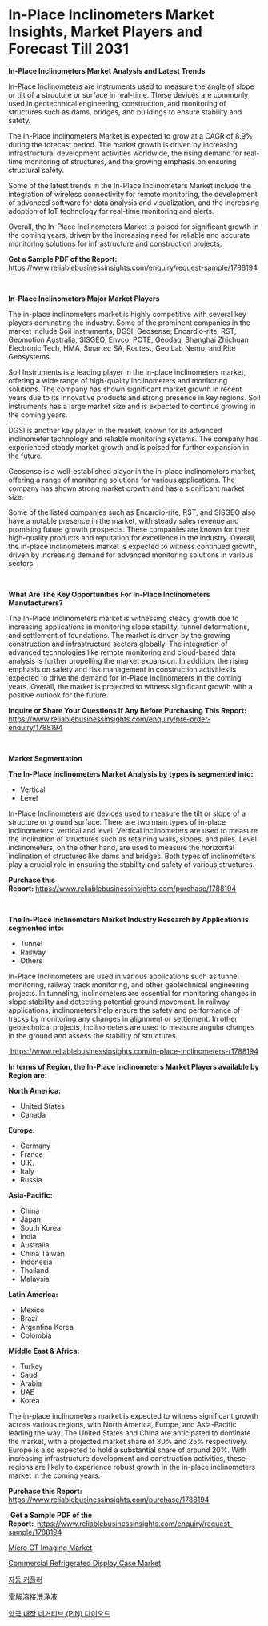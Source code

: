 <p><h1>In-Place Inclinometers Market Insights, Market Players and Forecast Till 2031</h1></p><p><strong>In-Place Inclinometers Market Analysis and Latest Trends</strong></p>
<p><p>In-Place Inclinometers are instruments used to measure the angle of slope or tilt of a structure or surface in real-time. These devices are commonly used in geotechnical engineering, construction, and monitoring of structures such as dams, bridges, and buildings to ensure stability and safety.</p><p>The In-Place Inclinometers Market is expected to grow at a CAGR of 8.9% during the forecast period. The market growth is driven by increasing infrastructural development activities worldwide, the rising demand for real-time monitoring of structures, and the growing emphasis on ensuring structural safety.</p><p>Some of the latest trends in the In-Place Inclinometers Market include the integration of wireless connectivity for remote monitoring, the development of advanced software for data analysis and visualization, and the increasing adoption of IoT technology for real-time monitoring and alerts.</p><p>Overall, the In-Place Inclinometers Market is poised for significant growth in the coming years, driven by the increasing need for reliable and accurate monitoring solutions for infrastructure and construction projects.</p></p>
<p><strong>Get a Sample PDF of the Report:&nbsp;</strong> <a href="https://www.reliablebusinessinsights.com/enquiry/request-sample/1788194">https://www.reliablebusinessinsights.com/enquiry/request-sample/1788194</a></p>
<p>&nbsp;</p>
<p><strong>In-Place Inclinometers Major Market Players</strong></p>
<p><p>The in-place inclinometers market is highly competitive with several key players dominating the industry. Some of the prominent companies in the market include Soil Instruments, DGSI, Geosense, Encardio-rite, RST, Geomotion Australia, SISGEO, Envco, PCTE, Geodaq, Shanghai Zhichuan Electronic Tech, HMA, Smartec SA, Roctest, Geo Lab Nemo, and Rite Geosystems.</p><p>Soil Instruments is a leading player in the in-place inclinometers market, offering a wide range of high-quality inclinometers and monitoring solutions. The company has shown significant market growth in recent years due to its innovative products and strong presence in key regions. Soil Instruments has a large market size and is expected to continue growing in the coming years.</p><p>DGSI is another key player in the market, known for its advanced inclinometer technology and reliable monitoring systems. The company has experienced steady market growth and is poised for further expansion in the future.</p><p>Geosense is a well-established player in the in-place inclinometers market, offering a range of monitoring solutions for various applications. The company has shown strong market growth and has a significant market size.</p><p>Some of the listed companies such as Encardio-rite, RST, and SISGEO also have a notable presence in the market, with steady sales revenue and promising future growth prospects. These companies are known for their high-quality products and reputation for excellence in the industry. Overall, the in-place inclinometers market is expected to witness continued growth, driven by increasing demand for advanced monitoring solutions in various sectors.</p></p>
<p>&nbsp;</p>
<p><strong>What Are The Key Opportunities For In-Place Inclinometers Manufacturers?</strong></p>
<p><p>The In-Place Inclinometers market is witnessing steady growth due to increasing applications in monitoring slope stability, tunnel deformations, and settlement of foundations. The market is driven by the growing construction and infrastructure sectors globally. The integration of advanced technologies like remote monitoring and cloud-based data analysis is further propelling the market expansion. In addition, the rising emphasis on safety and risk management in construction activities is expected to drive the demand for In-Place Inclinometers in the coming years. Overall, the market is projected to witness significant growth with a positive outlook for the future.</p></p>
<p><strong>Inquire or Share Your Questions If Any Before Purchasing This Report:</strong> <a href="https://www.reliablebusinessinsights.com/enquiry/pre-order-enquiry/1788194">https://www.reliablebusinessinsights.com/enquiry/pre-order-enquiry/1788194</a></p>
<p>&nbsp;</p>
<p><strong>Market Segmentation</strong></p>
<p><strong>The In-Place Inclinometers Market Analysis by types is segmented into:</strong></p>
<p><ul><li>Vertical</li><li>Level</li></ul></p>
<p><p>In-Place Inclinometers are devices used to measure the tilt or slope of a structure or ground surface. There are two main types of in-place inclinometers: vertical and level. Vertical inclinometers are used to measure the inclination of structures such as retaining walls, slopes, and piles. Level inclinometers, on the other hand, are used to measure the horizontal inclination of structures like dams and bridges. Both types of inclinometers play a crucial role in ensuring the stability and safety of various structures.</p></p>
<p><strong>Purchase this Report:&nbsp;</strong><a href="https://www.reliablebusinessinsights.com/purchase/1788194">https://www.reliablebusinessinsights.com/purchase/1788194</a></p>
<p>&nbsp;</p>
<p><strong>The In-Place Inclinometers Market Industry Research by Application is segmented into:</strong></p>
<p><ul><li>Tunnel</li><li>Railway</li><li>Others</li></ul></p>
<p><p>In-Place Inclinometers are used in various applications such as tunnel monitoring, railway track monitoring, and other geotechnical engineering projects. In tunneling, inclinometers are essential for monitoring changes in slope stability and detecting potential ground movement. In railway applications, inclinometers help ensure the safety and performance of tracks by monitoring any changes in alignment or settlement. In other geotechnical projects, inclinometers are used to measure angular changes in the ground and assess the stability of structures.</p></p>
<p><a href="https://www.reliablebusinessinsights.com/in-place-inclinometers-r1788194">&nbsp;https://www.reliablebusinessinsights.com/in-place-inclinometers-r1788194</a></p>
<p><strong>In terms of Region, the In-Place Inclinometers Market Players available by Region are:</strong></p>
<p>
    <p> <strong> North America: </strong>
        <ul>
            <li>United States</li>
            <li>Canada</li>
        </ul>
        </p> 
    <p> <strong> Europe: </strong>
        <ul>
            <li>Germany</li>
            <li>France</li>
            <li>U.K.</li>
            <li>Italy</li>
            <li>Russia</li>
        </ul>
        </p> 
    <p> <strong> Asia-Pacific: </strong>
        <ul>
            <li>China</li>
            <li>Japan</li>
            <li>South Korea</li>
            <li>India</li>
            <li>Australia</li>
            <li>China Taiwan</li>
            <li>Indonesia</li>
            <li>Thailand</li>
            <li>Malaysia</li>
        </ul>
        </p> 
    <p> <strong> Latin America: </strong>
        <ul>
            <li>Mexico</li>
            <li>Brazil</li>
            <li>Argentina Korea</li>
            <li>Colombia</li>
        </ul>
        </p> 
    <p> <strong> Middle East & Africa: </strong>
        <ul>
            <li>Turkey</li>
            <li>Saudi</li>
            <li>Arabia</li>
            <li>UAE</li>
            <li>Korea</li>
        </ul>
    </p>
    </p>
<p><p>The in-place inclinometers market is expected to witness significant growth across various regions, with North America, Europe, and Asia-Pacific leading the way. The United States and China are anticipated to dominate the market, with a projected market share of 30% and 25% respectively. Europe is also expected to hold a substantial share of around 20%. With increasing infrastructure development and construction activities, these regions are likely to experience robust growth in the in-place inclinometers market in the coming years.</p></p>
<p><strong>Purchase this Report: </strong><a href="https://www.reliablebusinessinsights.com/purchase/1788194">https://www.reliablebusinessinsights.com/purchase/1788194</a></p>
<p>&nbsp;<strong>Get a Sample PDF of the Report:&nbsp;&nbsp;</strong><a href="https://www.reliablebusinessinsights.com/enquiry/request-sample/1788194">https://www.reliablebusinessinsights.com/enquiry/request-sample/1788194</a></p>
<p><strong></strong></p>
<p><p><a href="https://github.com/anwarsahrul281/Market-Research-Report-List-1/blob/main/micro-ct-imaging-market.md">Micro CT Imaging Market</a></p><p><a href="https://github.com/LiamDavis60/Market-Research-Report-List-1/blob/main/commercial-refrigerated-display-case-market.md">Commercial Refrigerated Display Case Market</a></p><p><a href="https://github.com/wallacBahrtyinger567686/Market-Research-Report-List-2/blob/main/5057285175497.md">자동 커플러</a></p><p><a href="https://github.com/KaydenJohns1964/Market-Research-Report-List-2/blob/main/8273265163059.md">電解溶接洗浄液</a></p><p><a href="https://github.com/WilburKihn5676/Market-Research-Report-List-2/blob/main/4097582175496.md">양극 내장 네거티브 (PIN) 다이오드</a></p></p>